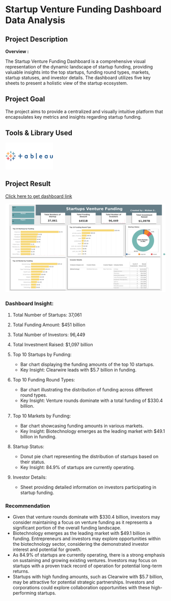 # Startup Venture Funding Dashboard Data Analysis

## Project Description

**Overview :**

The Startup Venture Funding Dashboard is a comprehensive visual representation of the dynamic landscape of startup funding, providing valuable insights into the top startups, funding round types, markets, startup statuses, and investor details. The dashboard utilizes five key sheets to present a holistic view of the startup ecosystem.

## Project Goal

The project aims to provide a centralized and visually intuitive platform that encapsulates key metrics and insights regarding startup funding.

## Tools & Library Used

[<img src="./image/Tableau-Logo.png" alt="python-logo" width="150"/>](https://public.tableau.com/shared/XTNZYMB7N?:display_count=n&:origin=viz_share_link) &nbsp;

## Project Result

[Click here to get dashboard link](https://public.tableau.com/shared/XTNZYMB7N?:display_count=n&:origin=viz_share_link)

<img src="./image/StartupDashboard.png" alt="" width = "800"/>

### Dashboard Insight:

1. Total Number of Startups: 37,061
2. Total Funding Amount: $451 billion
3. Total Number of Investors: 96,449
4. Total Investment Raised: $1,097 billion
5. Top 10 Startups by Funding:

   - Bar chart displaying the funding amounts of the top 10 startups.
   - Key Insight: Clearwire leads with $5.7 billion in funding.

6. Top 10 Funding Round Types:

   - Bar chart illustrating the distribution of funding across different round types.
   - Key Insight: Venture rounds dominate with a total funding of $330.4 billion.

7. Top 10 Markets by Funding:

   - Bar chart showcasing funding amounts in various markets.
   - Key Insight: Biotechnology emerges as the leading market with $49.1 billion in funding.

8. Startup Status:

   - Donut pie chart representing the distribution of startups based on their status.
   - Key Insight: 84.9% of startups are currently operating.

9. Investor Details:
   - Sheet providing detailed information on investors participating in startup funding.

### Recommendation

- Given that venture rounds dominate with $330.4 billion, investors may consider maintaining a focus on venture funding as it represents a significant portion of the overall funding landscape.
- Biotechnology emerges as the leading market with $49.1 billion in funding. Entrepreneurs and investors may explore opportunities within the biotechnology sector, considering the demonstrated investor interest and potential for growth.
- As 84.9% of startups are currently operating, there is a strong emphasis on sustaining and growing existing ventures. Investors may focus on startups with a proven track record of operation for potential long-term returns.
- Startups with high funding amounts, such as Clearwire with $5.7 billion, may be attractive for potential strategic partnerships. Investors and corporations could explore collaboration opportunities with these high-performing startups.
